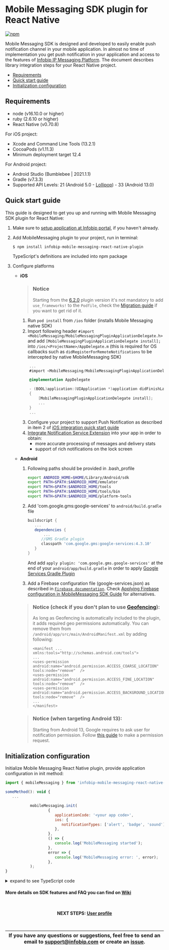 # Mobile Messaging SDK plugin for React Native

[![npm](https://img.shields.io/npm/v/infobip-mobile-messaging-react-native-plugin.svg)](https://www.npmjs.com/package/infobip-mobile-messaging-react-native-plugin)

Mobile Messaging SDK is designed and developed to easily enable push notification channel in your mobile application. In almost no time of implementation you get push notification in your application and access to the features of [Infobip IP Messaging Platform](https://portal.infobip.com/push/).
The document describes library integration steps for your React Native project.

* [Requirements](#requirements)
* [Quick start guide](#quick-start-guide)
* [Initialization configuration](#initialization-configuration)

## Requirements
- node (v16.10.0 or higher)
- ruby (2.6.10 or higher)
- React Native (v0.70.8)

For iOS project:
- Xcode and Command Line Tools (13.2.1)
- CocoaPods (v1.11.3)
- Minimum deployment target 12.4

For Android project:
- Android Studio (Bumblebee | 2021.1.1)
- Gradle (v7.3.3)
- Supported API Levels: 21 (Android 5.0 - [Lollipop](https://developer.android.com/about/versions/lollipop)) - 33 (Android 13.0)

## Quick start guide

This guide is designed to get you up and running with Mobile Messaging SDK plugin for React Native:

1. Make sure to [setup application at Infobip portal](https://www.infobip.com/docs/mobile-app-messaging/create-mobile-application-profile), if you haven't already.

2. Add MobileMessaging plugin to your project, run in terminal:
    ```bash
    $ npm install infobip-mobile-messaging-react-native-plugin
    ```
   TypeScript's definitions are included into npm package

3. Configure platforms

   - **iOS**
      > ### Notice
      > Starting from the [6.2.0](https://github.com/infobip/mobile-messaging-react-native-plugin/releases/tag/6.1.0) plugin version it's not mandatory to add `use_frameworks!` to the `Podfile`, check the [Migration guide](https://github.com/infobip/mobile-messaging-react-native-plugin/wiki/Migration-guides#migration-from-610-to-620-in-case-you-are-getting-rid-of-use_frameworks-in-the-podfile) if you want to get rid of it.
      1. Run `pod install` from `/ios` folder (installs Mobile Messaging native SDK)
      2. Import following header `#import <MobileMessaging/MobileMessagingPluginApplicationDelegate.h>` and add `[MobileMessagingPluginApplicationDelegate install];` into `/ios/<ProjectName>/AppDelegate.m` (this is required for OS callbacks such as `didRegisterForRemoteNotifications` to be intercepted by native MobileMessaging SDK)
       ```objective-c
           ...
           #import <MobileMessaging/MobileMessagingPluginApplicationDelegate.h>
     
           @implementation AppDelegate

           - (BOOL)application:(UIApplication *)application didFinishLaunchingWithOptions:(NSDictionary *)launchOptions
           {
               [MobileMessagingPluginApplicationDelegate install];
               ...
           }
           ...
       ```
      3. Configure your project to support Push Notification as described in item 2 of [iOS integration quick start guide](https://github.com/infobip/mobile-messaging-sdk-ios#quick-start-guide)
      4. [Integrate Notification Service Extension](https://github.com/infobip/mobile-messaging-react-native-plugin/wiki/Delivery-improvements-and-rich-content-notifications#setting-up-ios-part) into your app in order to obtain:
         - more accurate processing of messages and delivery stats
         - support of rich notifications on the lock screen
   - **Android**
      1. Following paths should be provided in .bash_profile
         ```sh
         export ANDROID_HOME=$HOME/Library/Android/sdk
         export PATH=$PATH:$ANDROID_HOME/emulator
         export PATH=$PATH:$ANDROID_HOME/tools
         export PATH=$PATH:$ANDROID_HOME/tools/bin
         export PATH=$PATH:$ANDROID_HOME/platform-tools
         ```
      2. Add 'com.google.gms:google-services' to `android/build.gradle` file
         ```groovy
         buildscript {
            ...
            dependencies {
                ...
               //GMS Gradle plugin
               classpath 'com.google.gms:google-services:4.3.10'
            }
         }
         ```
         And add `apply plugin: 'com.google.gms.google-services'` at the end of your `android/app/build.gradle` in order to apply [Google Services Gradle Plugin](https://developers.google.com/android/guides/google-services-plugin)

      3. Add a Firebase configuration file (google-services.json) as described in <a href="https://firebase.google.com/docs/android/setup#add-config-file" target="_blank">`Firebase documentation`</a>. Check <a href="https://github.com/infobip/mobile-messaging-react-native-plugin/wiki/Applying-Firebase-configuration-in-MobileMessaging-SDK">Applying Firebase configuration in MobileMessaging SDK Guide</a> for alternatives.

     > ### Notice (check if you don't plan to use [Geofencing](https://github.com/infobip/mobile-messaging-react-native-plugin/wiki/Geofencing#android)):
     > As long as Geofencing is automatically included to the plugin, it adds required geo permissions automatically. You can remove them from `/android/app/src/main/AndroidManifest.xml` by adding following:
     > ```
       > <manifest ... xmlns:tools="http://schemas.android.com/tools">
       > ...
       > <uses-permission android:name="android.permission.ACCESS_COARSE_LOCATION" tools:node="remove"  />
       > <uses-permission android:name="android.permission.ACCESS_FINE_LOCATION" tools:node="remove"  />
       > <uses-permission android:name="android.permission.ACCESS_BACKGROUND_LOCATION" tools:node="remove"  />
       > ...
       > </manifest>
       > ```

     > ### Notice (when targeting Android 13):
     >  Starting from Android 13, Google requires to ask user for notification permission. Follow [this guide](https://github.com/infobip/mobile-messaging-react-native-plugin/wiki/Android-13-Notification-Permission-Handling) to make a permission request.
       

## Initialization configuration

Initialize Mobile Messaging React Native plugin, provide application configuration in init method:

```javascript
import { mobileMessaging } from 'infobip-mobile-messaging-react-native-plugin';

someMethod(): void {
   ...

           mobileMessaging.init(
                   {
                      applicationCode: '<your app code>',
                      ios: {
                         notificationTypes: ['alert', 'badge', 'sound'],
                      },
                   },
                   () => {
                      console.log('MobileMessaging started');
                   },
                   error => {
                      console.log('MobileMessaging error: ', error);
                   },
           );
}
```
<details><summary>expand to see TypeScript code</summary>
<p>

```typescript
import { mobileMessaging } from 'infobip-mobile-messaging-react-native-plugin';

someMethod(): void {
   ...

           mobileMessaging.init(
                   {
                      applicationCode: '<your app code>',
                      ios: {
                         notificationTypes: ['alert', 'badge', 'sound'],
                      },
                   },
                   () => {
                      console.log('MobileMessaging started');
                   },
                   (error: MobileMessagingError) => {
                      console.log('MobileMessaging error: ', error);
                   },
           );
}
```

</p>
</details>

#### More details on SDK features and FAQ you can find on [Wiki](https://github.com/infobip/mobile-messaging-react-native-plugin/wiki)

<br>
<p align="center"><b>NEXT STEPS: <a href="https://github.com/infobip/mobile-messaging-react-native-plugin/wiki/User-profile">User profile</a></b></p>
<br>

| If you have any questions or suggestions, feel free to send an email to support@infobip.com or create an <a href="https://github.com/infobip/mobile-messaging-react-native-plugin/issues" target="_blank">issue</a>. |
|---|


